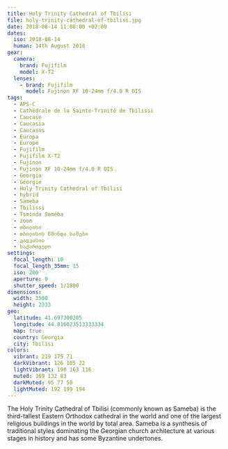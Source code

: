 ```yaml
---
title: Holy Trinity Cathedral of Tbilisi
file: holy-trinity-cathedral-of-tbilisi.jpg
date: 2018-08-14 11:08:00 +02:00
dates:
  iso: 2018-08-14
  human: 14th August 2018
gear:
  camera:
    brand: Fujifilm
    model: X-T2
  lenses:
    - brand: Fujifilm
      model: Fujinon XF 10-24mm f/4.0 R OIS
tags:
  - APS-C
  - Cathédrale de la Sainte-Trinité de Tbilissi
  - Caucase
  - Caucasia
  - Caucasus
  - Europa
  - Europe
  - Fujifilm
  - Fujifilm X-T2
  - Fujinon
  - Fujinon XF 10-24mm f/4.0 R OIS
  - Georgia
  - Géorgie
  - Holy Trinity Cathedral of Tbilisi
  - hybrid
  - Sameba
  - Tbilissi
  - Tsminda Saméba
  - zoom
  - თბილისი
  - თბილისის წმინდა სამები
  - კავკასია
  - საქართველო
settings:
  focal_length: 10
  focal_length_35mm: 15
  iso: 200
  aperture: 9
  shutter_speed: 1/1800
dimensions:
  width: 3500
  height: 2333
geo:
  latitude: 41.697300205
  longitude: 44.816023513333334
  map: true
  country: Georgia
  city: Tbilisi
colors:
  vibrant: 219 175 71
  darkVibrant: 126 105 22
  lightVibrant: 190 163 116
  muted: 169 132 83
  darkMuted: 95 77 50
  lightMuted: 192 199 194
---
```


The Holy Trinity Cathedral of Tbilisi (commonly known as Sameba) is the third-tallest Eastern Orthodox cathedral in the world and one of the largest religious buildings in the world by total area. Sameba is a synthesis of traditional styles dominating the Georgian church architecture at various stages in history and has some Byzantine undertones.
